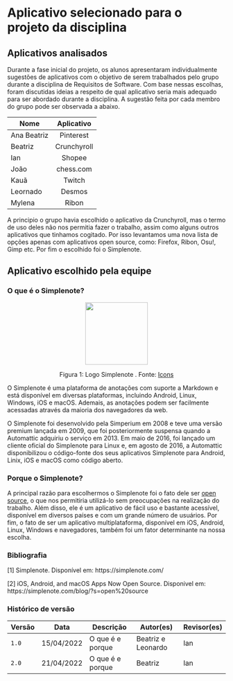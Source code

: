 # Aplicativo selecionado para o projeto da disciplina

## Aplicativos analisados

Durante a fase inicial do projeto, os alunos apresentaram individualmente sugestões de aplicativos com o objetivo de serem trabalhados pelo grupo durante a disciplina de Requisitos de Software. 
Com base nessas escolhas, foram discutidas ideias a respeito de qual aplicativo seria mais adequado para ser abordado durante a disciplina. 
A sugestão feita por cada membro do grupo pode ser observada a abaixo.

| Nome          | Aplicativo           | 
| ------------- |:-------------:| 
| Ana Beatriz  | Pinterest   | 
| Beatriz      | Crunchyroll |  
| Ian          | Shopee   |  
| João         | chess.com   |   
| Kauã         | Twitch      |   
| Leornado     | Desmos      |  
| Mylena       | Ribon       |    

A principio o grupo havia escolhido o aplicativo da Crunchyroll, mas o termo de uso deles não nos permitia fazer o trabalho, assim como alguns outros aplicativos que tinhamos cogitado. Por isso levantamos uma nova lista de opções apenas com aplicativos open source, como: Firefox, Ribon, Osu!, Gimp etc. Por fim o escolhido foi o Simplenote.

## Aplicativo escolhido pela equipe

### O que é o Simplenote?

<div align="center">
    <img src="https://cdn.icon-icons.com/icons2/1381/PNG/512/simplenote_94731.png" style="width:15vw"/>
    <p> Figura 1: Logo Simplenote . Fonte: <a href="https://icon-icons.com/pt/">Icons</a></p> 
</div>
 
<p>
O Simplenote é uma plataforma de anotações com suporte a Markdown e está disponível em diversas plataformas, incluindo Android, Linux, Windows, iOS e macOS. Ademais, as anotações podem ser facilmente acessadas através da maioria dos navegadores da web.
</p>
<p>
O Simplenote foi desenvolvido pela Simperium em 2008 e teve uma versão premium lançada em 2009, que foi posteriormente suspensa quando a Automattic adquiriu o serviço em 2013. Em maio de 2016, foi lançado um cliente oficial do Simplenote para Linux e, em agosto de 2016, a Automattic disponibilizou o código-fonte dos seus aplicativos Simplenote para Android, Linix, iOS e macOS como código aberto.
</p>

### Porque o Simplenote?

A principal razão para escolhermos o Simplenote foi o fato dele ser [open source](https://simplenote.com/blog/?s=open%20source), o que nos permitiria utilizá-lo sem preocupações na realização do trabalho. Além disso, ele é um aplicativo de fácil uso e bastante acessível, disponível em diversos países e com um grande número de usuários. Por fim, o fato de ser um aplicativo multiplataforma, disponível em iOS, Android, Linux, Windows e navegadores, também foi um fator determinante na nossa escolha.

### Bibliografia
<p>
[1] Simplenote. Disponível em: https://simplenote.com/ 
</p>
<p>
[2] iOS, Android, and macOS Apps Now Open Source. Disponivel em: https://simplenote.com/blog/?s=open%20source
</p>

### Histórico de versão
| Versão | Data | Descrição| Autor(es)| Revisor(es)
|--|--|--|--|--|
| `1.0` |15/04/2022|O que é e porque| Beatriz e Leonardo| Ian
| `2.0` |21/04/2022|O que é e porque| Beatriz| Ian


